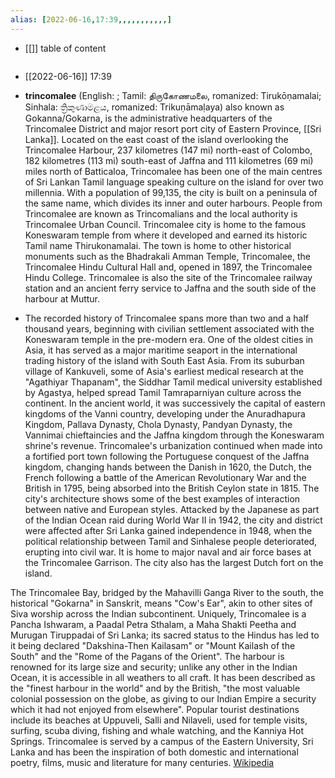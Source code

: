 ```yaml
---
alias: [2022-06-16,17:39,,,,,,,,,,,]
---
```

- [[]]
table of content
```toc
```

- [[2022-06-16]] 17:39
- **trincomalee** (English: ; Tamil: திருகோணமலை, romanized: Tirukōṇamalai; Sinhala: ත්‍රිකුණාමළය, romanized: Trikuṇāmaḷaya) also known as Gokanna/Gokarna, is the administrative headquarters of the Trincomalee District and major resort port city of Eastern Province, [[Sri Lanka]]. Located on the east coast of the island overlooking the Trincomalee Harbour, 237 kilometres (147 mi) north-east of Colombo, 182 kilometres (113 mi) south-east of Jaffna and 111 kilometres (69 mi) miles north of Batticaloa, Trincomalee has been one of the main centres of Sri Lankan Tamil language speaking culture on the island for over two millennia. With a population of 99,135, the city is built on a peninsula of the same name, which divides its inner and outer harbours. People from Trincomalee are known as Trincomalians and the local authority is Trincomalee Urban Council. Trincomalee city is home to the famous Koneswaram temple from where it developed and earned its historic Tamil name Thirukonamalai. The town is home to other historical monuments such as the Bhadrakali Amman Temple, Trincomalee, the Trincomalee Hindu Cultural Hall and, opened in 1897, the Trincomalee Hindu College. Trincomalee is also the site of the Trincomalee railway station and an ancient ferry service to Jaffna and the south side of the harbour at Muttur.

- The recorded history of Trincomalee spans more than two and a half thousand years, beginning with civilian settlement associated with the Koneswaram temple in the pre-modern era.  One of the oldest cities in Asia, it has served as a major maritime seaport in the international trading history of the island with South East Asia. From its suburban village of Kankuveli, some of Asia's earliest medical research at the "Agathiyar Thapanam", the Siddhar Tamil medical university established by Agastya, helped spread Tamil Tamraparniyan culture across the continent. In the ancient world, it was successively the capital of eastern kingdoms of the Vanni country, developing under the Anuradhapura Kingdom, Pallava Dynasty, Chola Dynasty, Pandyan Dynasty, the Vannimai chieftaincies and the Jaffna kingdom through the Koneswaram shrine's revenue. Trincomalee's urbanization continued when made into a fortified port town following the Portuguese conquest of the Jaffna kingdom, changing hands between the Danish in 1620, the Dutch, the French following a battle of the American Revolutionary War and the British in 1795, being absorbed into the British Ceylon state in 1815. The city's architecture shows some of the best examples of interaction between native and European styles. Attacked by the Japanese as part of the Indian Ocean raid during World War II in 1942, the city and district were affected after Sri Lanka gained independence in 1948, when the political relationship between Tamil and Sinhalese people deteriorated, erupting into civil war. It is home to major naval and air force bases at the Trincomalee Garrison. The city also has the largest Dutch fort on the island.

The Trincomalee Bay, bridged by the Mahavilli Ganga River to the south, the historical "Gokarna" in Sanskrit, means "Cow's Ear", akin to other sites of Siva worship across the Indian subcontinent. Uniquely, Trincomalee is a Pancha Ishwaram, a Paadal Petra Sthalam, a Maha Shakti Peetha and Murugan Tiruppadai of Sri Lanka; its sacred status to the Hindus has led to it being declared "Dakshina-Then Kailasam" or "Mount Kailash of the South" and the "Rome of the Pagans of the Orient". The harbour is renowned for its large size and security; unlike any other in the Indian Ocean, it is accessible in all weathers to all craft. It has been described as the "finest harbour in the world" and by the British, "the most valuable colonial possession on the globe, as giving to our Indian Empire a security which it had not enjoyed from elsewhere". Popular tourist destinations include its beaches at Uppuveli, Salli and Nilaveli, used for temple visits, surfing, scuba diving, fishing and whale watching, and the Kanniya Hot Springs. Trincomalee is served by a campus of the Eastern University, Sri Lanka and has been the inspiration of both domestic and international poetry, films, music and literature for many centuries.
[Wikipedia](https://en.wikipedia.org/wiki/Trincomalee)